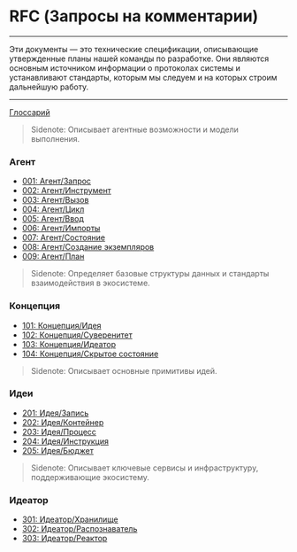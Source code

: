 # RFC (Запросы на комментарии)

---

Эти документы — это технические спецификации, описывающие утвержденные планы нашей команды по разработке. Они являются основным источником информации о протоколах системы и устанавливают стандарты, которым мы следуем и на которых строим дальнейшую работу.

---

[Глоссарий](./000_glossary.md)

> Sidenote: Описывает агентные возможности и модели выполнения.

### Агент

- [001: Агент/Запрос](./001_agent_request.md)
- [002: Агент/Инструмент](./002_agent_tool.md)
- [003: Агент/Вызов](./003_agent_call.md)
- [004: Агент/Цикл](./004_agent_loop.md)
- [005: Агент/Ввод](./005_agent_input.md)
- [006: Агент/Импорты](./006_agent_imports.md)
- [007: Агент/Состояние](./007_agent_state.md)
- [008: Агент/Создание экземпляров](./008_agent_instancing.md)
- [009: Агент/План](./009_agent_plan.md)

> Sidenote: Определяет базовые структуры данных и стандарты взаимодействия в экосистеме.

### Концепция

- [101: Концепция/Идея](./101_concept_idea.md)
- [102: Концепция/Суверенитет](./102_concept_sovereignty.md)
- [103: Концепция/Идеатор](./103_concept_ideator.md)
- [104: Концепция/Скрытое состояние](./104_concept_latent.md)

> Sidenote: Описывает основные примитивы идей.

### Идеи

- [201: Идея/Запись](./201_idea_record.md)
- [202: Идея/Контейнер](./202_idea_vessel.md)
- [203: Идея/Процесс](./203_idea_process.md)
- [204: Идея/Инструкция](./204_idea_instruction.md)
- [205: Идея/Бюджет](./205_idea_budget.md)

> Sidenote: Описывает ключевые сервисы и инфраструктуру, поддерживающие экосистему.

### Идеатор

- [301: Идеатор/Хранилище](./301_ideator_storage.md)
- [302: Идеатор/Распознаватель](./302_ideator_resolver.md)
- [303: Идеатор/Реактор](./303_ideator_reactor.md)